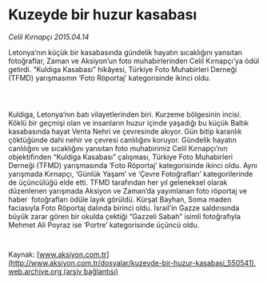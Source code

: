 # Kuzeyde bir huzur kasabası

*Celil Kırnapçı 2015.04.14*

<div class="pNewsDetailMainContent" itemprop="articleBody">
 <p>
  Letonya’nın küçük bir kasabasında gündelik hayatın sıcaklığını yansıtan fotoğraflar, Zaman ve Aksiyon’un foto muhabirlerinden Celil Kırnapçı’ya ödül getirdi. “Kuldiga Kasabası” hikâyesi, Türkiye Foto Muhabirleri Derneği (TFMD) yarışmasının ‘Foto Röportaj’ kategorisinde ikinci oldu.
 </p>
 <p>
  <img alt="" src="http://web.archive.org/web/20150707174354im_/http://medya.aksiyon.com.tr//aksiyon/2015/04/14/567493.jpg "/>
 </p>
 <p>
  <img alt="" src="http://web.archive.org/web/20150707174354im_/http://medya.aksiyon.com.tr//aksiyon/2015/04/14/567494.jpg "/>
 </p>
 <p>
  <img alt="" src="http://web.archive.org/web/20150707174354im_/http://medya.aksiyon.com.tr//aksiyon/2015/04/14/567496.jpg "/>
 </p>
 <p>
  Kuldiga, Letonya’nın batı vilayetlerinden biri. Kurzeme bölgesinin incisi. Köklü bir geçmişi olan ve insanların huzur içinde yaşadığı bu küçük Baltık kasabasında hayat Venta Nehri ve çevresinde akıyor. Gün bitip karanlık çöktüğünde dahi nehir ve çevresi canlılığını koruyor. Gündelik hayatın canlılığını ve sıcaklığını yansıtan foto muhabirimiz Celil Kırnapçı’nın objektifinden “Kuldiga Kasabası” çalışması, Türkiye Foto Muhabirleri Derneği (TFMD) yarışmasında ‘Foto Röportaj’ kategorisinde ikinci oldu. Aynı yarışmada Kırnapçı, ‘Günlük Yaşam’ ve ‘Çevre Fotoğrafları’ kategorilerinde de üçüncülüğü elde etti. TFMD tarafından her yıl geleneksel olarak düzenlenen yarışmada Aksiyon ve Zaman’da yayımlanan foto röportaj ve haber  fotoğrafları ödüle layık görüldü. Kürşat Bayhan, Soma maden faciasıyla Foto Röportaj dalında birinci oldu. İsrail’in Gazze saldırısında büyük zarar gören bir okulda çektiği “Gazzeli Sabah” isimli fotoğrafıyla Mehmet Ali Poyraz ise ‘Portre’ kategorisinde üçüncü oldu.
 </p>
 <p>
  <img alt="" src="http://web.archive.org/web/20150707174354im_/http://medya.aksiyon.com.tr//aksiyon/2015/04/14/567497.jpg "/>
 </p>
 <p>
  <img alt="" src="http://web.archive.org/web/20150707174354im_/http://medya.aksiyon.com.tr//aksiyon/2015/04/14/567498.jpg "/>
 </p>
</div>


Kaynak: [www.aksiyon.com.tr](http://www.aksiyon.com.tr/dosyalar/kuzeyde-bir-huzur-kasabasi_550541), [web.archive.org (arşiv bağlantısı)](http://web.archive.org/web/20150707174354/http://www.aksiyon.com.tr/dosyalar/kuzeyde-bir-huzur-kasabasi_550541)
